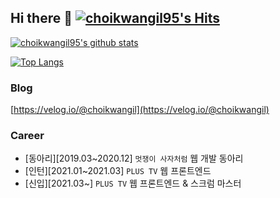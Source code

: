 ## Hi there 👋 [![choikwangil95's Hits](https://hits.seeyoufarm.com/api/count/incr/badge.svg?url=https%3A%2F%2Fgithub.com%2Fchoikwangil95&count_bg=%2379C83D&title_bg=%23555555&icon=&icon_color=%23E7E7E7&title=hits&edge_flat=false)](https://hits.seeyoufarm.com)

[![choikwangil95's github stats](https://github-readme-stats.vercel.app/api?username=choikwangil95)](https://github.com/anuraghazra/github-readme-stats)

[![Top Langs](https://github-readme-stats.vercel.app/api/top-langs/?username=choikwangil95&layout=compact)](https://github.com/anuraghazra/github-readme-stats)


### Blog
[https://velog.io/@choikwangil](https://velog.io/@choikwangil)

### Career
- [동아리][2019.03~2020.12] `멋쟁이 사자처럼` 웹 개발 동아리
- [인턴][2021.01~2021.03] `PLUS TV` 웹 프론트엔드
- [신입][2021.03~] `PLUS TV` 웹 프론트엔드 & 스크럼 마스터

